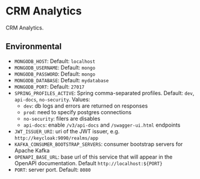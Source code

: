 # CRM Analytics

CRM Analytics.

## Environmental

- `MONGODB_HOST`: Default: `localhost`
- `MONGODB_USERNAME`: Default: `mongo`
- `MONGODB_PASSWORD`: Default: `mongo`
- `MONGODB_DATABASE`: Default: `mydatabase`
- `MONGODB_PORT`: Default: `27017`
- `SPRING_PROFILES_ACTIVE`: Spring comma-separated profiles. Default: `dev`, `api-docs`, `no-security`. Values:
    - `dev`: db logs and errors are returned on responses
    - `prod`: need to specify postgres connections
    - `no-security`: filers are disables
    - `api-docs`: enable `/v3/api-docs` and `/swagger-ui.html` endpoints
- `JWT_ISSUER_URI`: uri of the JWT issuer, e.g. `http://keycloak:9090/realms/app`
- `KAFKA_CONSUMER_BOOTSTRAP_SERVERS`: consumer bootstrap servers for Apache Kafka
- `OPENAPI_BASE_URL`: base url of this service that will appear in the OpenAPI documentation.
  Default `http://localhost:${PORT}`
- `PORT`: server port. Default: `8080`

